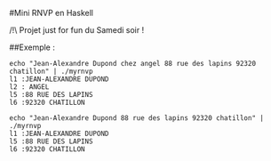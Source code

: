 #Mini RNVP en Haskell

/!\ Projet just for fun du Samedi soir !

##Exemple :

```
echo "Jean-Alexandre Dupond chez angel 88 rue des lapins 92320 chatillon" | ./myrnvp 
l1 :JEAN-ALEXANDRE DUPOND 
l2 : ANGEL 
l5 :88 RUE DES LAPINS 
l6 :92320 CHATILLON
```

```
echo "Jean-Alexandre Dupond 88 rue des lapins 92320 chatillon" | ./myrnvp 
l1 :JEAN-ALEXANDRE DUPOND 
l5 :88 RUE DES LAPINS 
l6 :92320 CHATILLON
```
